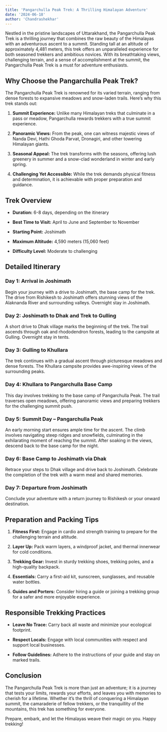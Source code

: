 ```yaml
---
title: 'Pangarchulla Peak Trek: A Thrilling Himalayan Adventure'
date: '2024-06-18'
author: 'Chandrashekhar'
---
```


Nestled in the pristine landscapes of Uttarakhand, the Pangarchulla Peak
Trek is a thrilling journey that combines the raw beauty of the
Himalayas with an adventurous ascent to a summit. Standing tall at an
altitude of approximately 4,481 meters, this trek offers an unparalleled
experience for both seasoned trekkers and ambitious novices. With its
breathtaking views, challenging terrain, and a sense of accomplishment
at the summit, the Pangarchulla Peak Trek is a must for adventure
enthusiasts.

## Why Choose the Pangarchulla Peak Trek?

The Pangarchulla Peak Trek is renowned for its varied terrain, ranging
from dense forests to expansive meadows and snow-laden trails. Here’s
why this trek stands out:

1.  **Summit Experience:** Unlike many Himalayan treks that culminate in
    a pass or meadow, Pangarchulla rewards trekkers with a true summit
    experience.

2.  **Panoramic Views:** From the peak, one can witness majestic views
    of Nanda Devi, Hathi Ghoda Parvat, Dronagiri, and other towering
    Himalayan giants.

3.  **Seasonal Appeal:** The trek transforms with the seasons, offering
    lush greenery in summer and a snow-clad wonderland in winter and
    early spring.

4.  **Challenging Yet Accessible:** While the trek demands physical
    fitness and determination, it is achievable with proper preparation
    and guidance.

## Trek Overview

- **Duration:** 6-8 days, depending on the itinerary

- **Best Time to Visit:** April to June and September to November

- **Starting Point:** Joshimath

- **Maximum Altitude:** 4,590 meters (15,060 feet)

- **Difficulty Level:** Moderate to challenging

## Detailed Itinerary

### Day 1: Arrival in Joshimath

Begin your journey with a drive to Joshimath, the base camp for the
trek. The drive from Rishikesh to Joshimath offers stunning views of the
Alaknanda River and surrounding valleys. Overnight stay in Joshimath.

### Day 2: Joshimath to Dhak and Trek to Gulling

A short drive to Dhak village marks the beginning of the trek. The trail
ascends through oak and rhododendron forests, leading to the campsite at
Gulling. Overnight stay in tents.

### Day 3: Gulling to Khullara

The trek continues with a gradual ascent through picturesque meadows and
dense forests. The Khullara campsite provides awe-inspiring views of the
surrounding peaks.

### Day 4: Khullara to Pangarchulla Base Camp

This day involves trekking to the base camp of Pangarchulla Peak. The
trail traverses open meadows, offering panoramic views and preparing
trekkers for the challenging summit push.

### Day 5: Summit Day – Pangarchulla Peak

An early morning start ensures ample time for the ascent. The climb
involves navigating steep ridges and snowfields, culminating in the
exhilarating moment of reaching the summit. After soaking in the views,
descend back to the base camp for the night.

### Day 6: Base Camp to Joshimath via Dhak

Retrace your steps to Dhak village and drive back to Joshimath.
Celebrate the completion of the trek with a warm meal and shared
memories.

### Day 7: Departure from Joshimath

Conclude your adventure with a return journey to Rishikesh or your
onward destination.

## Preparation and Packing Tips

1.  **Fitness First:** Engage in cardio and strength training to prepare
    for the challenging terrain and altitude.

2.  **Layer Up:** Pack warm layers, a windproof jacket, and thermal
    innerwear for cold conditions.

3.  **Trekking Gear:** Invest in sturdy trekking shoes, trekking poles,
    and a high-quality backpack.

4.  **Essentials:** Carry a first-aid kit, sunscreen, sunglasses, and
    reusable water bottles.

5.  **Guides and Porters:** Consider hiring a guide or joining a
    trekking group for a safer and more enjoyable experience.

## Responsible Trekking Practices

- **Leave No Trace:** Carry back all waste and minimize your
  ecological footprint.

- **Respect Locals:** Engage with local communities with respect and
  support local businesses.

- **Follow Guidelines:** Adhere to the instructions of your guide and
  stay on marked trails.

## Conclusion

The Pangarchulla Peak Trek is more than just an adventure; it is a
journey that tests your limits, rewards your efforts, and leaves you
with memories to cherish for a lifetime. Whether it’s the thrill of
conquering a Himalayan summit, the camaraderie of fellow trekkers, or
the tranquillity of the mountains, this trek has something for everyone.

Prepare, embark, and let the Himalayas weave their magic on you. Happy
trekking!

